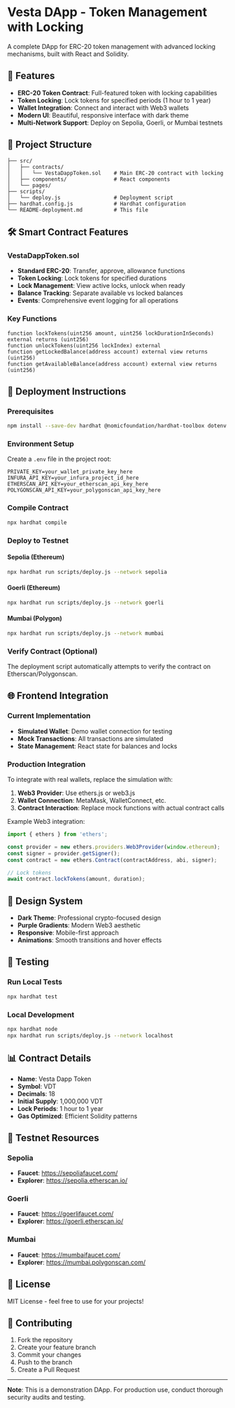 # Vesta DApp - Token Management with Locking

A complete DApp for ERC-20 token management with advanced locking mechanisms, built with React and Solidity.

## 🚀 Features

- **ERC-20 Token Contract**: Full-featured token with locking capabilities
- **Token Locking**: Lock tokens for specified periods (1 hour to 1 year)
- **Wallet Integration**: Connect and interact with Web3 wallets
- **Modern UI**: Beautiful, responsive interface with dark theme
- **Multi-Network Support**: Deploy on Sepolia, Goerli, or Mumbai testnets

## 📁 Project Structure

```
├── src/
│   ├── contracts/
│   │   └── VestaDappToken.sol    # Main ERC-20 contract with locking
│   ├── components/               # React components
│   └── pages/
├── scripts/
│   └── deploy.js                 # Deployment script
├── hardhat.config.js             # Hardhat configuration
└── README-deployment.md          # This file
```

## 🛠 Smart Contract Features

### VestaDappToken.sol
- **Standard ERC-20**: Transfer, approve, allowance functions
- **Token Locking**: Lock tokens for specified durations
- **Lock Management**: View active locks, unlock when ready
- **Balance Tracking**: Separate available vs locked balances
- **Events**: Comprehensive event logging for all operations

### Key Functions
```solidity
function lockTokens(uint256 amount, uint256 lockDurationInSeconds) external returns (uint256)
function unlockTokens(uint256 lockIndex) external
function getLockedBalance(address account) external view returns (uint256)
function getAvailableBalance(address account) external view returns (uint256)
```

## 🚀 Deployment Instructions

### Prerequisites
```bash
npm install --save-dev hardhat @nomicfoundation/hardhat-toolbox dotenv
```

### Environment Setup
Create a `.env` file in the project root:
```env
PRIVATE_KEY=your_wallet_private_key_here
INFURA_API_KEY=your_infura_project_id_here
ETHERSCAN_API_KEY=your_etherscan_api_key_here
POLYGONSCAN_API_KEY=your_polygonscan_api_key_here
```

### Compile Contract
```bash
npx hardhat compile
```

### Deploy to Testnet

#### Sepolia (Ethereum)
```bash
npx hardhat run scripts/deploy.js --network sepolia
```

#### Goerli (Ethereum)
```bash
npx hardhat run scripts/deploy.js --network goerli
```

#### Mumbai (Polygon)
```bash
npx hardhat run scripts/deploy.js --network mumbai
```

### Verify Contract (Optional)
The deployment script automatically attempts to verify the contract on Etherscan/Polygonscan.

## 🌐 Frontend Integration

### Current Implementation
- **Simulated Wallet**: Demo wallet connection for testing
- **Mock Transactions**: All transactions are simulated
- **State Management**: React state for balances and locks

### Production Integration
To integrate with real wallets, replace the simulation with:

1. **Web3 Provider**: Use ethers.js or web3.js
2. **Wallet Connection**: MetaMask, WalletConnect, etc.
3. **Contract Interaction**: Replace mock functions with actual contract calls

Example Web3 integration:
```javascript
import { ethers } from 'ethers';

const provider = new ethers.providers.Web3Provider(window.ethereum);
const signer = provider.getSigner();
const contract = new ethers.Contract(contractAddress, abi, signer);

// Lock tokens
await contract.lockTokens(amount, duration);
```

## 🎨 Design System

- **Dark Theme**: Professional crypto-focused design
- **Purple Gradients**: Modern Web3 aesthetic
- **Responsive**: Mobile-first approach
- **Animations**: Smooth transitions and hover effects

## 🧪 Testing

### Run Local Tests
```bash
npx hardhat test
```

### Local Development
```bash
npx hardhat node
npx hardhat run scripts/deploy.js --network localhost
```

## 📊 Contract Details

- **Name**: Vesta Dapp Token
- **Symbol**: VDT
- **Decimals**: 18
- **Initial Supply**: 1,000,000 VDT
- **Lock Periods**: 1 hour to 1 year
- **Gas Optimized**: Efficient Solidity patterns

## 🔗 Testnet Resources

### Sepolia
- **Faucet**: https://sepoliafaucet.com/
- **Explorer**: https://sepolia.etherscan.io/

### Goerli
- **Faucet**: https://goerlifaucet.com/
- **Explorer**: https://goerli.etherscan.io/

### Mumbai
- **Faucet**: https://mumbaifaucet.com/
- **Explorer**: https://mumbai.polygonscan.com/

## 📝 License

MIT License - feel free to use for your projects!

## 🤝 Contributing

1. Fork the repository
2. Create your feature branch
3. Commit your changes
4. Push to the branch
5. Create a Pull Request

---

**Note**: This is a demonstration DApp. For production use, conduct thorough security audits and testing.